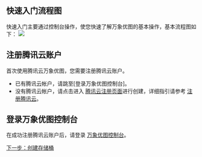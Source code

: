 ## 快速入门流程图
快速入门主要通过控制台操作，使您快速了解万象优图的基本操作，基本流程图如下：
![](https://mc.qcloudimg.com/static/img/139322fd31cab7548d191b0a7bed1d39/image.png)
## 注册腾讯云账户
首次使用腾讯云万象优图，您需要注册腾讯云账户。
- 已有腾讯云帐户，请跳至[登录万象优图控制台]。
- 没有腾讯云帐户，请点击进入 [腾讯云注册页面](https://cloud.tencent.com/register)进行创建，详细指引请参考 [注册腾讯云](/doc/product/378/9603)。

## 登录万象优图控制台
在成功注册腾讯云账户后，请登录 [万象优图控制台](https://console.cloud.tencent.com/ci)。



[下一步：创建存储桶](/doc/product/460/10637?!preview&lang=cn)